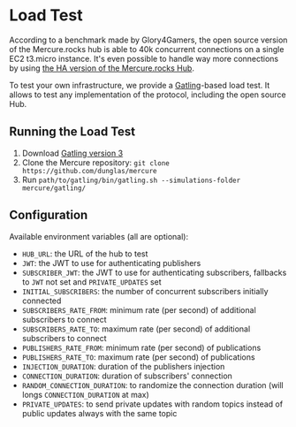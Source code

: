 # Load Test

According to a benchmark made by Glory4Gamers, the open source version of the Mercure.rocks hub is able to 40k concurrent connections on a single EC2 t3.micro instance.
It's even possible to handle way more connections by using [the HA version of the Mercure.rocks Hub](cluster.md).

To test your own infrastructure, we provide a [Gatling](https://gatling.io)-based load test. It allows to test any implementation of the protocol, including the open source Hub.

## Running the Load Test

1. Download [Gatling version 3](https://gatling.io/open-source/)
2. Clone the Mercure repository: `git clone https://github.com/dunglas/mercure`
3. Run `path/to/gatling/bin/gatling.sh --simulations-folder mercure/gatling/`

## Configuration

Available environment variables (all are optional):

* `HUB_URL`: the URL of the hub to test
* `JWT`: the JWT to use for authenticating publishers
* `SUBSCRIBER_JWT`: the JWT to use for authenticating subscribers, fallbacks to `JWT` not set and `PRIVATE_UPDATES` set
* `INITIAL_SUBSCRIBERS`: the number of concurrent subscribers initially connected
* `SUBSCRIBERS_RATE_FROM`: minimum rate (per second) of additional subscribers to connect
* `SUBSCRIBERS_RATE_TO`: maximum rate (per second) of additional subscribers to connect
* `PUBLISHERS_RATE_FROM`: minimum rate (per second) of publications
* `PUBLISHERS_RATE_TO`: maximum rate (per second) of publications
* `INJECTION_DURATION`: duration of the publishers injection
* `CONNECTION_DURATION`: duration of subscribers' connection
* `RANDOM_CONNECTION_DURATION`: to randomize the connection duration (will longs `CONNECTION_DURATION` at max)
* `PRIVATE_UPDATES`: to send private updates with random topics instead of public updates always with the same topic
